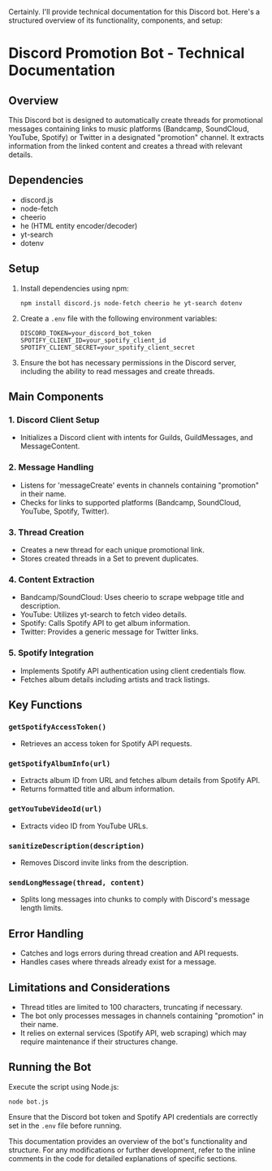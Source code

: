 Certainly. I'll provide technical documentation for this Discord bot. Here's a structured overview of its functionality, components, and setup:

# Discord Promotion Bot - Technical Documentation

## Overview
This Discord bot is designed to automatically create threads for promotional messages containing links to music platforms (Bandcamp, SoundCloud, YouTube, Spotify) or Twitter in a designated "promotion" channel. It extracts information from the linked content and creates a thread with relevant details.

## Dependencies
- discord.js
- node-fetch
- cheerio
- he (HTML entity encoder/decoder)
- yt-search
- dotenv

## Setup
1. Install dependencies using npm:
   ```
   npm install discord.js node-fetch cheerio he yt-search dotenv
   ```

2. Create a `.env` file with the following environment variables:
   ```
   DISCORD_TOKEN=your_discord_bot_token
   SPOTIFY_CLIENT_ID=your_spotify_client_id
   SPOTIFY_CLIENT_SECRET=your_spotify_client_secret
   ```

3. Ensure the bot has necessary permissions in the Discord server, including the ability to read messages and create threads.

## Main Components

### 1. Discord Client Setup
- Initializes a Discord client with intents for Guilds, GuildMessages, and MessageContent.

### 2. Message Handling
- Listens for 'messageCreate' events in channels containing "promotion" in their name.
- Checks for links to supported platforms (Bandcamp, SoundCloud, YouTube, Spotify, Twitter).

### 3. Thread Creation
- Creates a new thread for each unique promotional link.
- Stores created threads in a Set to prevent duplicates.

### 4. Content Extraction
- Bandcamp/SoundCloud: Uses cheerio to scrape webpage title and description.
- YouTube: Utilizes yt-search to fetch video details.
- Spotify: Calls Spotify API to get album information.
- Twitter: Provides a generic message for Twitter links.

### 5. Spotify Integration
- Implements Spotify API authentication using client credentials flow.
- Fetches album details including artists and track listings.

## Key Functions

### `getSpotifyAccessToken()`
- Retrieves an access token for Spotify API requests.

### `getSpotifyAlbumInfo(url)`
- Extracts album ID from URL and fetches album details from Spotify API.
- Returns formatted title and album information.

### `getYouTubeVideoId(url)`
- Extracts video ID from YouTube URLs.

### `sanitizeDescription(description)`
- Removes Discord invite links from the description.

### `sendLongMessage(thread, content)`
- Splits long messages into chunks to comply with Discord's message length limits.

## Error Handling
- Catches and logs errors during thread creation and API requests.
- Handles cases where threads already exist for a message.

## Limitations and Considerations
- Thread titles are limited to 100 characters, truncating if necessary.
- The bot only processes messages in channels containing "promotion" in their name.
- It relies on external services (Spotify API, web scraping) which may require maintenance if their structures change.

## Running the Bot
Execute the script using Node.js:
```
node bot.js
```

Ensure that the Discord bot token and Spotify API credentials are correctly set in the `.env` file before running.

This documentation provides an overview of the bot's functionality and structure. For any modifications or further development, refer to the inline comments in the code for detailed explanations of specific sections.
